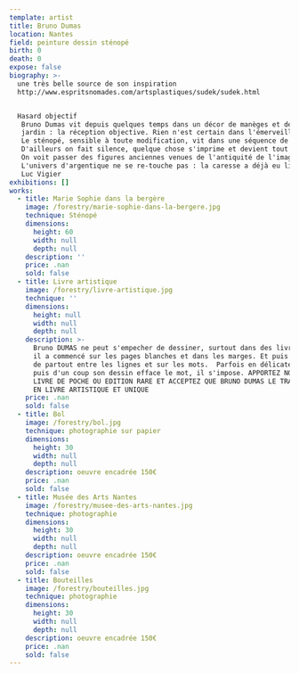 ```yaml
---
template: artist
title: Bruno Dumas
location: Nantes
field: peinture dessin sténopé
birth: 0
death: 0
expose: false
biography: >-
  une très belle source de son inspiration 
  http://www.espritsnomades.com/artsplastiques/sudek/sudek.html


  Hasard objectif
   Bruno Dumas vit depuis quelques temps dans un décor de manèges et de peupliers vivants. Le boîtier sous le bras, il choisit son lieu et son sujet, pose la valise, dresse doucement le trépied ? et attend. Ce que savent les photographes, toujours dans les antichambres, en tension vers la scène. Le sténopé ouvert ? avec ce geste délicat du danseur qui écarte son bras un peu arrondi vers l'intérieur, le regard fixé sur un point de rotation devant lui ? il se passe ce qui passe dans les yeux des enfants et des chats qui découvrent pour la première fois l'autre bout du
   jardin : la réception objective. Rien n'est certain dans l'émerveillement : à la décision du cadre vient s'opposer l'arbitraire d'une impression, le défilé des nuages ou le bougé du modèle.
   Le sténopé, sensible à toute modification, vit dans une séquence de temps très longue, dans une temporalité d'époque, qui n'appartient qu'à lui. Noir et petit sur son support, il mange doucement ce qui se trouve devant lui, à quoi on ne peut rien changer. Il faut les laisser faire, lui et le hasard du monde, et rêver discrètement l'image argentique qui se fabrique sur le quatrième côté, à l'envers de l'endroit, pendant qu'on regarde le ciel, pour ne pas déranger.
   D'ailleurs on fait silence, quelque chose s'imprime et devient tout au fond, chimie voulue mais libre.
   On voit passer des figures anciennes venues de l'antiquité de l'image, vieilles baronnes figés par des supports métalliques, enfants perdus sous la torture de l'immobilité. Aujourd'hui Bruno saisit les fantômes, les transparences du temps, les corps tremblants, les fontaines, les escaliers et le murmure des marais salants. Et s'émerveille comme un biologiste qui cultive un milieu. Du sténopé, c'est beaucoup dire qu'il photographie : il laisse entrer, ce qui n'est pas si mal, les peaux photophores (autres pellicules), mais aussi la mélancolie, l'existence des magies passées, et les oeufs de passage. Il sait capter les figures de hasard situées entre le photographe, la chambre et le sujet, il incarne une volonté fixe dans une confusion de possibilités. Il est obstiné et patient comme un phare. Une fois devant lui, il est interdit de bouger. Mais c'est qu'on ne fait pas ce qu'on veut et parfois c'est la pièce qui bouge, le vent, la tristesse d'un moment, la joie puissante aussitôt après, les corps émetteurs de lumière, il prend tout.
   L'univers d'argentique ne se re-touche pas : la caresse a déjà eu lieu. La révélation sera ce qu'elle est (on a le sens du sacré) et de même qu'on faisait entrer librement l'infini dans le cadre choisi, celui qui donne le bain s'interdit(décidément) toute intervention. Le tirage sera livré brut avec ses bordures, ses minutes condensées et vivantes, ses lavis de surprises, l'errance des chimies de surface et une empreinte rouge du doigt, celle du témoin. C'est la signature du contrat d'indépendance, avant le départ de l'image vers d'autres murs. Le sacrifice a eu lieu. Il faut continuer d'arpenter le jardin, les bois, les villes, et laisser faire le hasard objectif d'une conversation avec le modèle. Ce n'est pas facile, le départ d'une image. Mais Bruno Dumas vit depuis quelques temps dans un décor de manèges et de peupliers vivants.
   Luc Vigier
exhibitions: []
works:
  - title: Marie Sophie dans la bergère
    image: /forestry/marie-sophie-dans-la-bergere.jpg
    technique: Sténopé
    dimensions:
      height: 60
      width: null
      depth: null
    description: ''
    price: .nan
    sold: false
  - title: Livre artistique
    image: /forestry/livre-artistique.jpg
    technique: ''
    dimensions:
      height: null
      width: null
      depth: null
    description: >-
      Bruno DUMAS ne peut s'empecher de dessiner, surtout dans des livres. Alors
      il a commencé sur les pages blanches et dans les marges. Et puis il a osé
      de partout entre les lignes et sur les mots.  Parfois en délicatesse et
      puis d'un coup son dessin efface le mot, il s'impose. APPORTEZ NOUS VOTRE
      LIVRE DE POCHE OU EDITION RARE ET ACCEPTEZ QUE BRUNO DUMAS LE TRANSFORME
      EN LIVRE ARTISTIQUE ET UNIQUE
    price: .nan
    sold: false
  - title: Bol
    image: /forestry/bol.jpg
    technique: photographie sur papier
    dimensions:
      height: 30
      width: null
      depth: null
    description: oeuvre encadrée 150€
    price: .nan
    sold: false
  - title: Musée des Arts Nantes
    image: /forestry/musee-des-arts-nantes.jpg
    technique: photographie
    dimensions:
      height: 30
      width: null
      depth: null
    description: oeuvre encadrée 150€
    price: .nan
    sold: false
  - title: Bouteilles
    image: /forestry/bouteilles.jpg
    technique: photographie
    dimensions:
      height: 30
      width: null
      depth: null
    description: oeuvre encadrée 150€
    price: .nan
    sold: false
---
```


